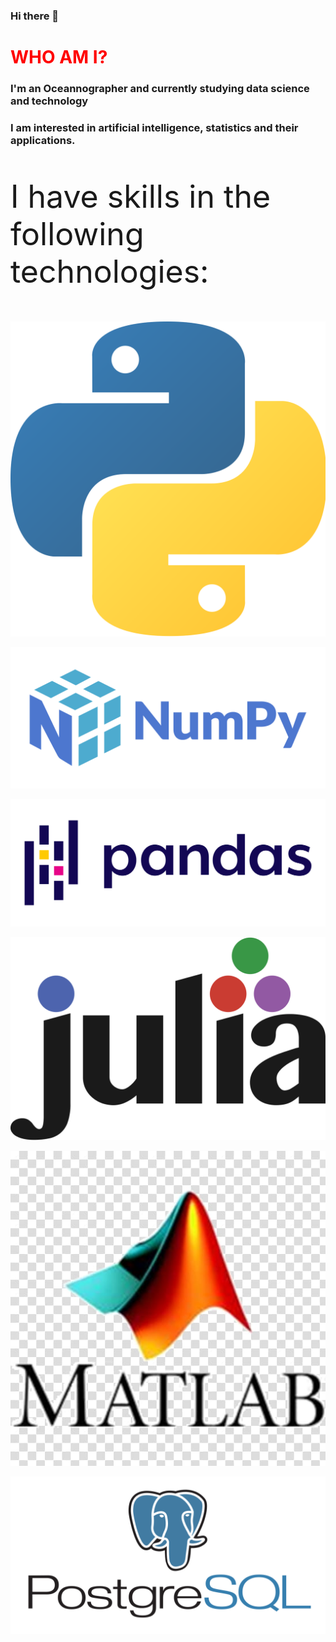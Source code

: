 ### Hi there 👋

<h1 style="color:red"> WHO AM I? </h1>
<h3> I'm an Oceannographer and currently studying data science and technology</h3>
<h3> I am interested in artificial intelligence, statistics and their applications.</h3>

<style>

#icones{
  margin: auto; 
  margin-bottom:5px; 
  padding:5px width:160px;
  size:200px}

</style>



<p style="font-size:50px">I have skills in the following technologies:</p>

<img float="auto" class="icones" src="_imgs/python.png" alt="" style=""></img>

<img float="auto" src="_imgs/numpy.png" alt="" style=""></img>

<img float="auto" src="_imgs/pandas.png" alt="" style=""></img>

<img float="auto" src="_imgs/julia.png" alt="" style=""></img>

<img float="auto" src="_imgs/matlab.jpg" alt="" style=""></img>

<img float="auto" src="_imgs/postgres.png" alt="" style=""></img>
